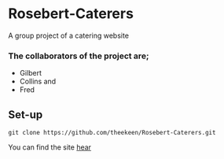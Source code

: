 # Rosebert-Caterers
A group project of a catering website

### The collaborators of the project are;

<ul>
    <li>Gilbert</li>
    <li>Collins and</li>
    <li>Fred</li>
</ul>

## Set-up
```
git clone https://github.com/theekeen/Rosebert-Caterers.git
```

You can find the site [hear](https://github.com/theekeen/Rosebert-Caterers.git)
